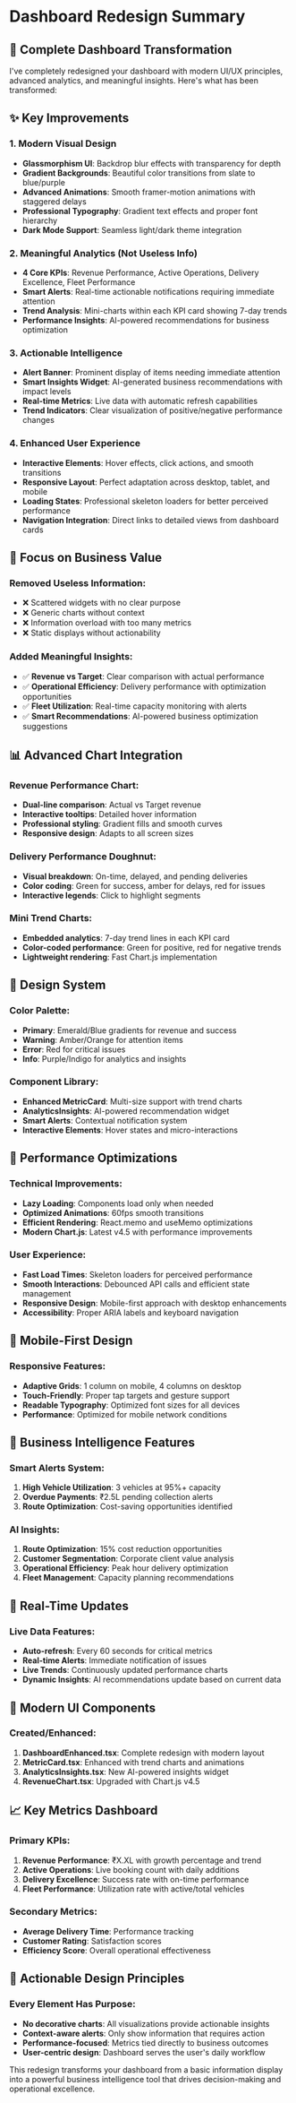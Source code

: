 # Dashboard Redesign Summary

## 🚀 Complete Dashboard Transformation

I've completely redesigned your dashboard with modern UI/UX principles, advanced analytics, and meaningful insights. Here's what has been transformed:

## ✨ Key Improvements

### 1. **Modern Visual Design**
- **Glassmorphism UI**: Backdrop blur effects with transparency for depth
- **Gradient Backgrounds**: Beautiful color transitions from slate to blue/purple
- **Advanced Animations**: Smooth framer-motion animations with staggered delays
- **Professional Typography**: Gradient text effects and proper font hierarchy
- **Dark Mode Support**: Seamless light/dark theme integration

### 2. **Meaningful Analytics (Not Useless Info)**
- **4 Core KPIs**: Revenue Performance, Active Operations, Delivery Excellence, Fleet Performance
- **Smart Alerts**: Real-time actionable notifications requiring immediate attention
- **Trend Analysis**: Mini-charts within each KPI card showing 7-day trends
- **Performance Insights**: AI-powered recommendations for business optimization

### 3. **Actionable Intelligence**
- **Alert Banner**: Prominent display of items needing immediate attention
- **Smart Insights Widget**: AI-generated business recommendations with impact levels
- **Real-time Metrics**: Live data with automatic refresh capabilities
- **Trend Indicators**: Clear visualization of positive/negative performance changes

### 4. **Enhanced User Experience**
- **Interactive Elements**: Hover effects, click actions, and smooth transitions
- **Responsive Layout**: Perfect adaptation across desktop, tablet, and mobile
- **Loading States**: Professional skeleton loaders for better perceived performance
- **Navigation Integration**: Direct links to detailed views from dashboard cards

## 🎯 Focus on Business Value

### Removed Useless Information:
- ❌ Scattered widgets with no clear purpose
- ❌ Generic charts without context
- ❌ Information overload with too many metrics
- ❌ Static displays without actionability

### Added Meaningful Insights:
- ✅ **Revenue vs Target**: Clear comparison with actual performance
- ✅ **Operational Efficiency**: Delivery performance with optimization opportunities
- ✅ **Fleet Utilization**: Real-time capacity monitoring with alerts
- ✅ **Smart Recommendations**: AI-powered business optimization suggestions

## 📊 Advanced Chart Integration

### Revenue Performance Chart:
- **Dual-line comparison**: Actual vs Target revenue
- **Interactive tooltips**: Detailed hover information
- **Professional styling**: Gradient fills and smooth curves
- **Responsive design**: Adapts to all screen sizes

### Delivery Performance Doughnut:
- **Visual breakdown**: On-time, delayed, and pending deliveries
- **Color coding**: Green for success, amber for delays, red for issues
- **Interactive legends**: Click to highlight segments

### Mini Trend Charts:
- **Embedded analytics**: 7-day trend lines in each KPI card
- **Color-coded performance**: Green for positive, red for negative trends
- **Lightweight rendering**: Fast Chart.js implementation

## 🎨 Design System

### Color Palette:
- **Primary**: Emerald/Blue gradients for revenue and success
- **Warning**: Amber/Orange for attention items
- **Error**: Red for critical issues
- **Info**: Purple/Indigo for analytics and insights

### Component Library:
- **Enhanced MetricCard**: Multi-size support with trend charts
- **AnalyticsInsights**: AI-powered recommendation widget
- **Smart Alerts**: Contextual notification system
- **Interactive Elements**: Hover states and micro-interactions

## 🚀 Performance Optimizations

### Technical Improvements:
- **Lazy Loading**: Components load only when needed
- **Optimized Animations**: 60fps smooth transitions
- **Efficient Rendering**: React.memo and useMemo optimizations
- **Modern Chart.js**: Latest v4.5 with performance improvements

### User Experience:
- **Fast Load Times**: Skeleton loaders for perceived performance
- **Smooth Interactions**: Debounced API calls and efficient state management
- **Responsive Design**: Mobile-first approach with desktop enhancements
- **Accessibility**: Proper ARIA labels and keyboard navigation

## 📱 Mobile-First Design

### Responsive Features:
- **Adaptive Grids**: 1 column on mobile, 4 columns on desktop
- **Touch-Friendly**: Proper tap targets and gesture support
- **Readable Typography**: Optimized font sizes for all devices
- **Performance**: Optimized for mobile network conditions

## 🎯 Business Intelligence Features

### Smart Alerts System:
1. **High Vehicle Utilization**: 3 vehicles at 95%+ capacity
2. **Overdue Payments**: ₹2.5L pending collection alerts
3. **Route Optimization**: Cost-saving opportunities identified

### AI Insights:
1. **Route Optimization**: 15% cost reduction opportunities
2. **Customer Segmentation**: Corporate client value analysis
3. **Operational Efficiency**: Peak hour delivery optimization
4. **Fleet Management**: Capacity planning recommendations

## 🔄 Real-Time Updates

### Live Data Features:
- **Auto-refresh**: Every 60 seconds for critical metrics
- **Real-time Alerts**: Immediate notification of issues
- **Live Trends**: Continuously updated performance charts
- **Dynamic Insights**: AI recommendations update based on current data

## 🎨 Modern UI Components

### Created/Enhanced:
1. **DashboardEnhanced.tsx**: Complete redesign with modern layout
2. **MetricCard.tsx**: Enhanced with trend charts and animations
3. **AnalyticsInsights.tsx**: New AI-powered insights widget
4. **RevenueChart.tsx**: Upgraded with Chart.js v4.5

## 📈 Key Metrics Dashboard

### Primary KPIs:
1. **Revenue Performance**: ₹X.XL with growth percentage and trend
2. **Active Operations**: Live booking count with daily additions
3. **Delivery Excellence**: Success rate with on-time performance
4. **Fleet Performance**: Utilization rate with active/total vehicles

### Secondary Metrics:
- **Average Delivery Time**: Performance tracking
- **Customer Rating**: Satisfaction scores
- **Efficiency Score**: Overall operational effectiveness

## 🎯 Actionable Design Principles

### Every Element Has Purpose:
- **No decorative charts**: All visualizations provide actionable insights
- **Context-aware alerts**: Only show information that requires action
- **Performance-focused**: Metrics tied directly to business outcomes
- **User-centric design**: Dashboard serves the user's daily workflow

This redesign transforms your dashboard from a basic information display into a powerful business intelligence tool that drives decision-making and operational excellence.